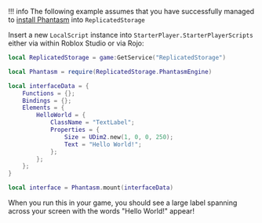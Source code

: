 !!! info
	The following example assumes that you have successfully managed to [install Phantasm](/guide/installation) into `ReplicatedStorage`

Insert a new `LocalScript` instance into `StarterPlayer.StarterPlayerScripts` either via within Roblox Studio or via Rojo:
```lua
local ReplicatedStorage = game:GetService("ReplicatedStorage")

local Phantasm = require(ReplicatedStorage.PhantasmEngine)

local interfaceData = {
	Functions = {};
	Bindings = {};
	Elements = {
		HelloWorld = {
			ClassName = "TextLabel";
			Properties = {
				Size = UDim2.new(1, 0, 0, 250);
				Text = "Hello World!";
			};
		};
	};
}

local interface = Phantasm.mount(interfaceData)
```
When you run this in your game, you should see a large label spanning across your screen with the words "Hello World!" appear!
